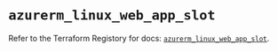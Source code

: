 # `azurerm_linux_web_app_slot`

Refer to the Terraform Registory for docs: [`azurerm_linux_web_app_slot`](https://registry.terraform.io/providers/hashicorp/azurerm/3.69.0/docs/resources/linux_web_app_slot).
